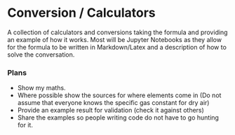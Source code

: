 # Conversion / Calculators
A collection of calculators and conversions taking the formula and providing an example of how it works. Most will be Jupyter Notebooks as they allow for the formula to be written in Markdown/Latex and a description of how to solve the conversation.

### Plans
- Show my maths.
- Where possible show the sources for where elements come in (Do not assume that everyone knows the specific gas constant for dry air)
- Provide an example result for validation (check it against others)
- Share the examples so people writing code do not have to go hunting for it.
